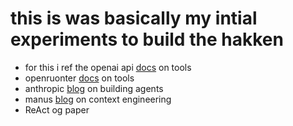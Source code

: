# this is was basically my intial experiments to build the hakken 

- for this i ref the openai api [docs](https://platform.openai.com/docs/guides/tools) on tools 
- openruonter [docs](https://openrouter.ai/docs/features/tool-calling) on tools 
- anthropic [blog](https://www.anthropic.com/engineering/building-effective-agents) on building agents 
- manus [blog](https://manus.im/blog/Context-Engineering-for-AI-Agents-Lessons-from-Building-Manus) on context engineering
- ReAct og paper 
